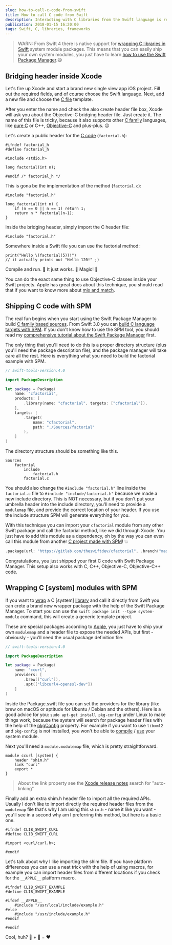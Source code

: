 ```yaml
---
slug: how-to-call-c-code-from-swift
title: How to call C code from Swift
description: Interacting with C libraries from the Swift language is really amazing, from this post can learn the most of C interoperability.
publication: 2018-01-15 16:20:00
tags: Swift, C, libraries, frameworks
---
```


> WARN: From Swift 4 there is native support for [wrapping C libraries in Swift](https://www.hackingwithswift.com/articles/87/how-to-wrap-a-c-library-in-swift) system module packages. This means that you can easily ship your own system modules, you just have to learn [how to use the Swift Package Manager](https://theswiftdev.com/2017/11/09/swift-package-manager-tutorial/).😅

## Bridging header inside Xcode

Let's fire up Xcode and start a brand new single view app iOS project. Fill out the required fields, and of course choose the Swift language. Next, add a new file and choose the [C file](https://developer.apple.com/documentation/swift/c_interoperability) template.

After you enter the name and check the also create header file box, Xcode will ask you about the Objective-C bridging header file. Just create it. The name of this file is tricky, because it also supports other [C family](https://developer.apple.com/library/content/documentation/Swift/Conceptual/BuildingCocoaApps/InteractingWithCAPIs.html) languages, like [pure C](https://dzone.com/articles/using-a-c-library-in-swift) or C++, [Objective-C](http://ankit.im/swift/2016/05/21/creating-objc-cpp-packages-with-swift-package-manager/) and plus-plus. 😉

Let's create a public header for the [C code](https://www.sitepoint.com/using-legacy-c-apis-swift/) (`factorial.h`):

```
#ifndef factorial_h
#define factorial_h

#include <stdio.h>

long factorial(int n);

#endif /* factorial_h */
```

This is gona be the implementation of the method (`factorial.c`):

```
#include "factorial.h"

long factorial(int n) {
    if (n == 0 || n == 1) return 1;
    return n * factorial(n-1);
}
```

Inside the bridging header, simply import the C header file:

```
#include "factorial.h"
```

Somewhere inside a Swift file you can use the factorial method:

```
print("Hello \(factorial(5))!")
// it actually prints out "Hello 120!" ;)
```

Compile and run. 🔨 It just works. 🌟 Magic! 🌟

You can do the exact same thing to use Objective-C classes inside your Swift projects. Apple has great docs about this technique, you should read that if you want to know more about [mix and match](https://developer.apple.com/library/content/documentation/Swift/Conceptual/BuildingCocoaApps/MixandMatch.html).

## Shipping C code with SPM

The real fun begins when you start using the Swift Package Manager to build [C family based sources](https://spin.atomicobject.com/2015/02/23/c-libraries-swift/). From Swift 3.0 you can [build C language targets with SPM](https://github.com/apple/swift-evolution/blob/master/proposals/0038-swiftpm-c-language-targets.md). If you don't know how to use the SPM tool, you should read my [comprehensive tutorial about the Swift Package Manager](https://theswiftdev.com/2017/11/09/swift-package-manager-tutorial/) first.

The only thing that you'll need to do this is a proper directory structure (plus you'll need the package description file), and the package manager will take care all the rest. Here is everything what you need to build the factorial example with SPM.

```swift
// swift-tools-version:4.0

import PackageDescription

let package = Package(
    name: "cfactorial",
    products: [
        .library(name: "cfactorial", targets: ["cfactorial"]),
    ],
    targets: [
        .target(
            name: "cfactorial",
            path: "./Sources/factorial"
        ),
    ]
)
```

The directory structure should be something like this.

```
Sources
    factorial
        include
            factorial.h
        factorial.c
```

You should also change the `#include "factorial.h"` line inside the `factorial.c` file to `#include "include/factorial.h"` because we made a new include directory. This is NOT necessary, but if you don't put your umbrella header into the include directory, you'll need to provide a `modulemap` file, and provide the correct location of your header. If you use the include structure SPM will generate everything for you.

With this technique you can import your `cfactorial` module from any other Swift package and call the factorial method, like we did through Xcode. You just have to add this module as a dependency, oh by the way you can even call this module from another [C project made with SPM](https://medium.com/@Aciid/ship-c-code-with-swift-packages-using-swift-package-manager-44edcc702a45#.ucx9oa9hs)! 💥

```swift
.package(url: "https://gitlab.com/theswiftdev/cfactorial", .branch("master")),
```

Congratulations, you just shipped your first C code with Swift Package Manager. This setup also works with C, C++, Objective-C, Objective-C++ code.

## Wrapping C [system] modules with SPM

If you want to [wrap](http://www.bensnider.com/wrapping-c-code-within-a-single-swift-package.html) a C [system] [library](https://oleb.net/blog/2017/12/importing-c-library-into-swift/) and call it directly from Swift you can crete a brand new wrapper package with the help of the Swift Package Manager. To start you can use the `swift package init --type system-module` command, this will create a generic template project.

These are special packages according to [Apple](https://github.com/apple/swift-package-manager/blob/master/Documentation/Usage.md#require-system-libraries), you just have to ship your own `modulemap` and a header file to expose the needed APIs, but first - obviously - you'll need the usual package definition file:

```swift
// swift-tools-version:4.0

import PackageDescription

let package = Package(
    name: "ccurl",
    providers: [
        .brew(["curl"]),
        .apt(["libcurl4-openssl-dev"])
    ]
)
```

Inside the Package.swift file you can set the providers for the library (like brew on macOS or aptitude for Ubuntu / Debian and the others). Here is a good advice for you: `sudo apt-get install pkg-config` under Linux to make things work, because the system will search for package header files with the help of the [pkgConfig](https://github.com/apple/swift-package-manager/blob/master/Documentation/PackageDescriptionV4.md#pkgconfig) property. For example if you want to use `libxml2` and `pkg-config` is not installed, you won't be able to [compile](http://ankit.im/swift/2016/04/06/compiling-and-interpolating-C-using-swift-package-manager/) / [use](https://stackoverflow.com/questions/36570497/compile-c-code-and-expose-it-to-swift-under-linux) your system module.

Next you'll need a `module.modulemap` file, which is pretty straightforward.

```
module ccurl [system] {
    header "shim.h"
    link "curl"
    export *
}
```

> About the link property see the [Xcode release notes](https://developer.apple.com/library/content/releasenotes/DeveloperTools/RN-Xcode/Chapters/Introduction.html) search for "auto-linking"

Finally add an extra shim.h header file to import all the required APIs. Usually I don't like to import directly the required header files from the `modulemap` file that's why I am using this `shim.h` - name it like you want - you'll see in a second why am I preferring this method, but here is a basic one.

```
#ifndef CLIB_SWIFT_CURL
#define CLIB_SWIFT_CURL

#import <curl/curl.h>;

#endif
```

Let's talk about why I like importing the shim file. If you have platform differences you can use a neat trick with the help of using macros, for example you can import header files from different locations if you check for the `__APPLE__` platform macro.

```
#ifndef CLIB_SWIFT_EXAMPLE
#define CLIB_SWIFT_EXAMPLE

#ifdef __APPLE__
    #include "/usr/local/include/example.h"
#else
    #include "/usr/include/example.h"
#endif

#endif
```

Cool, huh? 🍎 + 🔨 = ❤️
